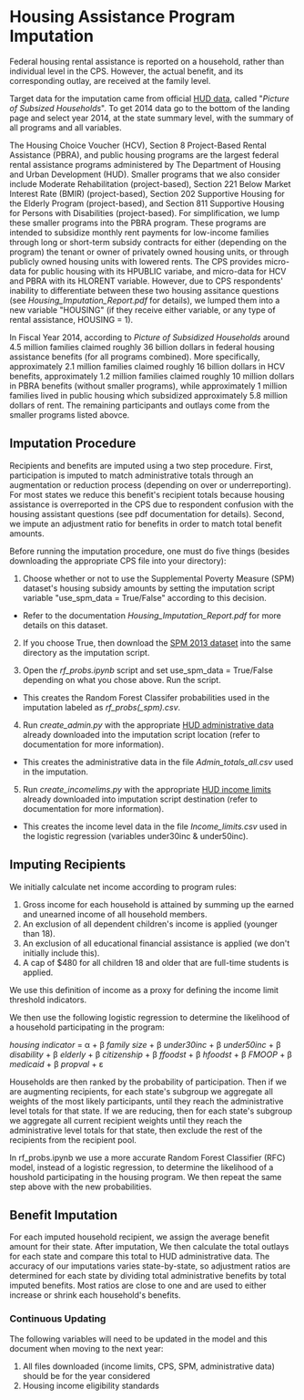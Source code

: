 # Housing Assistance Program Imputation

Federal housing rental assistance is reported on a household, rather than
individual level in the CPS. However, the actual benefit, and its corresponding outlay, are received at the family level.

Target data for the imputation came from official [HUD data](https://www.huduser.gov/portal/datasets/assthsg.html),
called "_Picture of Subsized Households_". To get 2014 data go to the bottom of the landing page and select year 2014,
at the state summary level, with the summary of all programs and all variables. 

The Housing Choice Voucher (HCV), Section 8 Project-Based Rental Assistance (PBRA), and public housing programs are the largest federal rental assistance programs administered by The Department of Housing and Urban Development (HUD). Smaller programs that we also consider include Moderate  Rehabilitation (project-based), Section 221 Below Market Interest Rate (BMIR) (project-based), Section 202 Supportive Housing for the Elderly Program (project-based), and Section 811 Supportive Housing for Persons with Disabilities (project-based). For simplification, we lump these smaller programs into the PBRA program. These programs are intended to subsidize monthly rent payments for low-income families through long or short-term subsidy contracts for either (depending on the program) the tenant or owner of privately owned housing units, or through publicly owned housing units with lowered rents. The CPS provides micro-data for public housing with its HPUBLIC variabe, and micro-data for HCV and PBRA with its HLORENT variable. However, due to CPS respondents' inability to differentiate between these two housing assitance questions (see _Housing\_Imputation\_Report.pdf_ for details), we lumped them into a new variable "HOUSING" (if they receive either variable, or any type of rental assistance, HOUSING = 1).

In Fiscal Year 2014, according to _Picture of Subsidized Households_ around 4.5 million families claimed
roughly 36 billion dollars in federal housing assistance benefits (for all programs combined). More specifically, approximately 2.1 million families claimed roughly 16 billion dollars in HCV benefits, approximately 1.2 million families claimed roughly 10 million dollars in PBRA benefits (without smaller programs), while approximately 1 million families lived in public housing which subsidized approximately 5.8 million dollars of rent. The remaining participants and outlays come from the smaller programs listed abovce.

## Imputation Procedure

Recipients and benefits are imputed using a two step procedure. First, participation
is imputed to match administrative totals through an augmentation or reduction process (depending on over or underreporting). For most states we reduce this benefit's recipient totals because housing assistance is overreported in the CPS due to respondent confusion with the housing assistant questions (see pdf documentation for details).
Second, we impute an adjustment ratio
for benefits in order to match total benefit amounts.

Before running the imputation procedure, one must do five things (besides downloading the appropriate CPS file into your directory):

1. Choose whether or not to use the Supplemental Poverty Measure (SPM) dataset's 
housing subsidy amounts by setting the imputation script variable "use_spm_data = True/False" according to this decision. 
- Refer to the documentation _Housing\_Imputation\_Report.pdf_ for more details on this dataset. 

2. If you choose True, then download the [SPM 2013 dataset](https://www.census.gov/data/datasets/2013/demo/supplemental-poverty-measure/spm.html) into the same directory as the imputation script. 

3. Open the _rf\_probs.ipynb_ script and set use\_spm\_data = True/False depending on what you chose above. Run the script. 
- This creates the Random Forest Classifer probabilities used in the imputation labeled as _rf\_probs(\_spm).csv_. 

4. Run _create\_admin.py_ with the appropriate [HUD administrative data](https://www.huduser.gov/portal/datasets/assthsg.html) already downloaded into the imputation script location (refer to documentation for more information).
- This creates the administrative data in the file _Admin\_totals\_all.csv_ used in the imputation.

5. Run _create\_incomelims.py_ with the appropriate [HUD income limits](https://www.hudexchange.info/programs/home/home-income-limits/?filter_Year=2014&filter_=Scope=&filter_State=&programHOME&group=IncomeLmts) already downloaded into imputation script destination (refer to documentation for more information).
- This creates the income level data in the file _Income\_limits.csv_ used in the logistic regression (variables under30inc & under50inc).

## Imputing Recipients

We initially calculate net income according to program rules:

1. Gross income for each household is attained by summing up the earned and
unearned income of all household members.
2. An exclusion of all dependent children's income is applied (younger than 18).
3. An exclusion of all educational financial assistance is applied (we don't initially include this).
4. A cap of $480 for all children 18 and older that are full-time students is applied.

We use this definition of income as a proxy for defining the income limit threshold indicators.

We then use the following logistic regression to determine the likelihood of a household
participating in the program:

_housing indicator_ = &alpha; + &beta; _family size_ + &beta; _under30inc_ +
                        &beta; _under50inc_ + &beta; _disability_ +
                        &beta; _elderly_ + &beta; _citizenship_ +
			&beta; _ffoodst_ + &beta; _hfoodst_ +
                        &beta; _FMOOP_ + &beta; _medicaid_ + &beta; _propval_ + &epsilon;


Households are then ranked by the probability of participation. Then if we are augmenting recipients, for each
state's subgroup we aggregate all weights of the most likely participants, until they reach the administrative
level totals for that state. If we are reducing, then for each
state's subgroup we aggregate all current recipient weights until they reach the administrative
level totals for that state, then exclude the rest of the recipients from the recipient pool.

In rf_probs.ipynb we use a more accurate Random Forest Classifier (RFC) model, instead of a logistic regression, to determine the
likelihood of a houshold participating in the housing program. We then repeat the same step above with the new probabilities.

## Benefit Imputation

For each imputed household recipient, we assign the average benefit amount for
their state. After imputation, We then calculate the total outlays for each state and
compare this total to HUD administrative data. The accuracy of our imputations
varies state-by-state, so adjustment ratios are determined for each state by
dividing total administrative benefits by total imputed benefits. Most ratios
are close to one and are used to either increase or shrink each household's
benefits.

### Continuous Updating
The following variables will need to be updated in the model and this document
when moving to the next year:
1. All files downloaded (income limits, CPS, SPM, administrative data) should be for the year considered
2. Housing income eligibility standards
